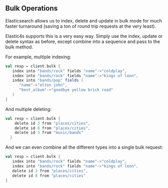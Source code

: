 ## Bulk Operations

Elasticsearch allows us to index, delete and update in bulk mode for much faster turnaround
(saving a ton of round trip requests at the very least).

Elastic4s supports this is a very easy way. Simply use the index, update or
delete syntax as before, except combine into a sequence and pass to the bulk method.

For example, multiple indexing:

```scala
val resp = client.bulk {
   index into "bands/rock" fields "name"->"coldplay",
   index into "bands/rock" fields "name"->"kings of leon",
   index into "bands/pop" fields (
      "name"->"elton john",
      "best_album"->"goodbye yellow brick road"
   )
}
```

And multiple deleting:

```scala
val resp = client.bulk {
    delete id 3 from "places/cities",
    delete id 8 from "places/cities",
    delete id 3 from "music/bands"
  }
```

And we can even combine all the different types into a single bulk request:

```scala
val resp = client.bulk {
   index into "bands/rock" fields "name"->"coldplay",
   index into "bands/rock" fields "name"->"kings of leon",
   delete id 3 from "places/cities",
   delete id 8 from "places/cities"
}
```
